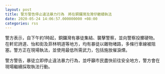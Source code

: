 ```yaml
---
layout: post
title: 警方警告停止違法暴力行為　將在銅鑼灣及灣仔繼續執法
date: 2020-05-24 14:06:57.000000000 +08:00
categories: rss
---
```


警方表示，自下午約1時起，銅鑼灣有暴徒集結、襲擊警察，並向警察投擲硬物。在軒尼詩道、怡和街及菲林明道等地方，均有暴徒以雜物堵路，多條行車線被阻塞。警方正在現場執法，並使用最低所需武力，包括施放催淚煙。

警方警告，暴徒立即停止違法暴力行為，並呼籲市民盡快前往安全地方，警方會在現場繼續採取執法行動。
